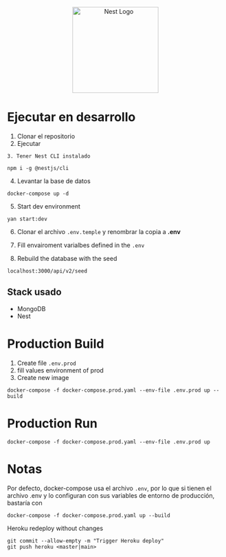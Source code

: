 <p align="center">
  <a href="http://nestjs.com/" target="blank"><img src="https://nestjs.com/img/logo-small.svg" width="200" alt="Nest Logo" /></a>
</p>

# Ejecutar en desarrollo

1. Clonar el repositorio
2. Ejecutar

```
3. Tener Nest CLI instalado
```

```
npm i -g @nestjs/cli
```

4. Levantar la base de datos

```
docker-compose up -d

```

5. Start dev environment

```
yan start:dev
```

6. Clonar el archivo `.env.temple` y renombrar la copia a **.env**

7. Fill envairoment varialbes defined in the `.env`

8. Rebuild the database with the seed

```
localhost:3000/api/v2/seed
```

## Stack usado

- MongoDB
- Nest

# Production Build

1. Create file `.env.prod`
2. fill values environment of prod
3. Create new image

```
docker-compose -f docker-compose.prod.yaml --env-file .env.prod up --build
```

# Production Run

```
docker-compose -f docker-compose.prod.yaml --env-file .env.prod up
```

# Notas

Por defecto, docker-compose usa el archivo `.env`, por lo que si tienen el archivo .env y lo configuran con sus variables de entorno de producción, bastaría con

```
docker-compose -f docker-compose.prod.yaml up --build
```

Heroku redeploy without changes

```
git commit --allow-empty -m "Trigger Heroku deploy"
git push heroku <master|main>
```
